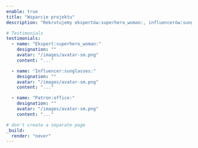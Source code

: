 ```yaml
---
enable: true
title: "Wsparcie projektu"
description: "Rekrutujemy ekspertów:superhero_woman:, influencerów:sunglasses:, oraz patronów:office: wspierających projekt merytorycznie, medialnie i finansowo: szkolaodpodstaw@gmail.com"

# Testimonials
testimonials:
  - name: "Ekspert:superhero_woman:"
    designation: ""
    avatar: "/images/avatar-sm.png"
    content: "..."

  - name: "Influencer:sunglasses:"
    designation: ""
    avatar: "/images/avatar-sm.png"
    content: "..."

  - name: "Patron:office:"
    designation: ""
    avatar: "/images/avatar-sm.png"
    content: "..."

# don't create a separate page
_build:
  render: "never"
---
```


